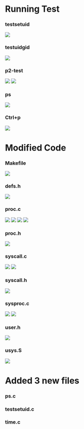 # Running Test

### testsetuid

![](usertests/running-test/testsetuid.png)

### testuidgid

![](usertests/running-test/testuidgid.png)

### p2-test

![](usertests/running-test/p2-test-1st.png)
![](usertests/running-test/p2-test-2nd.png)

### ps

![](usertests/running-test/ps.png)

### Ctrl+p

![](usertests/running-test/ctrl+p.png)

# Modified Code

### Makefile

![](usertests/Makefile.png)

### defs.h

![](usertests/defs.h.png)

### proc.c

![](usertests/proc.c1.png)
![](usertests/proc.c2.png)
![](usertests/proc.c3.png)
![](usertests/proc.c4.png)

### proc.h

![](usertests/proc.h.png)

### syscall.c

![](usertests/syscall.c1.png)
![](usertests/syscall.c2.png)

### syscall.h

![](usertests/syscall.h.png)

### sysproc.c

![](usertests/sysproc.c1.png)
![](usertests/sysproc.c2.png)

### user.h

![](usertests/user.h.png)

### usys.S

![](usertests/usys.S.png)

# Added 3 new files

### ps.c

### testsetuid.c

### time.c
